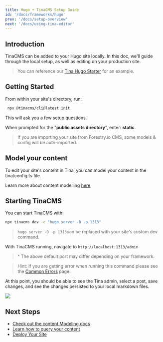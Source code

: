 ```yaml
---
title: Hugo + TinaCMS Setup Guide
id: '/docs/frameworks/hugo'
prev: '/docs/setup-overview'
next: '/docs/using-tina-editor'
---
```


## Introduction

TinaCMS can be added to your Hugo site locally. In this doc, we'll guide through the local setup, as well as editing on your production site.

> You can reference our [Tina Hugo Starter](https://github.com/tinacms/tina-hugo-starter) for an example.

## Getting Started

From within your site's directory, run:

```bash
 npx @tinacms/cli@latest init
```

This will ask you a few setup questions.

When prompted for the "**public assets directory**", enter: **static**.

> If you are importing your site from Forestry.io CMS, some models & config will be auto-imported.

## Model your content

To edit your site's content in Tina, you can model your content in the tina/config.ts file.

Learn more about content modelling [here](/docs/schema/)

## Starting TinaCMS

You can start TinaCMS with:

```bash
npx tinacms dev -c "hugo server -D -p 1313"
```

> `hugo server -D -p 1313`can be replaced with your site's custom dev command.

With TinaCMS running, navigate to `http://localhost:1313/admin`

> ^ The above default port may differ depending on your framework.

> Hint: If you are getting error when running this command please see the [Common Errors](/docs/forestry/common-errors) page.

At this point, you should be able to see the Tina admin, select a post, save changes, and see the changes persisted to your local markdown files.

![](/img/hugo-tina-admin-screenshot.png)

## Next Steps

- [Check out the content Modeling docs](/docs/schema/)
- [Learn how to query your content](/docs/features/data-fetching/)
- [Deploy Your Site](/docs/tina-cloud)
